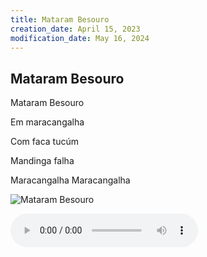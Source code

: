 ```yaml
---
title: Mataram Besouro
creation_date: April 15, 2023
modification_date: May 16, 2024
---
```



## Mataram Besouro

Mataram Besouro

Em maracangalha

Com faca tucúm

Mandinga falha

Maracangalha Maracangalha

![Mataram Besouro](images/Mataram%20Besouro.jpeg)



![Mataram-Besouro-1-New-Recording-5.m4a](attachments/Mataram-Besouro-1-New-Recording-5.m4a)